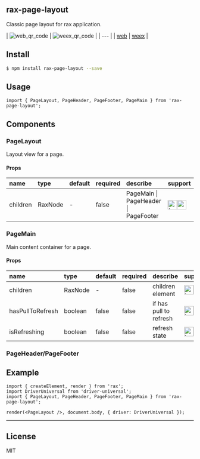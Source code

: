 ## rax-page-layout

Classic page layout for rax application.

| ![web_qr_code](https://user-images.githubusercontent.com/1222115/80943561-0efd5a00-8e1a-11ea-8639-056c630ffb44.png) | ![weex_qr_code](https://user-images.githubusercontent.com/1222115/82687722-3eb9b800-9c8a-11ea-86e1-b76177eabaf9.png) |
| --- |
| [web](https://blog.ihanai.com/rax-page-layout/build/web/index.html) | [weex](https://blog.ihanai.com/rax-page-layout/build/weex/index.js?wh_weex=true) |

## Install

``` bash
$ npm install rax-page-layout --save
```

## Usage

```
import { PageLayout, PageHeader, PageFooter, PageMain } from 'rax-page-layout';
```

## Components

### PageLayout

Layout view for a page.

#### Props

| **name** | **type** | **default** | **required** | **describe** | **support** |
|:---|:---|:---|:---|:---|:---|
| children | RaxNode | - | false |PageMain \| PageHeader \| PageFooter | <img alt="browser" src="https://gw.alicdn.com/tfs/TB1uYFobGSs3KVjSZPiXXcsiVXa-200-200.svg" width="25px" height="25px" /><img alt="weex" src="https://gw.alicdn.com/tfs/TB1jM0ebMaH3KVjSZFjXXcFWpXa-200-200.svg" width="25px" height="25px" /> |

### PageMain

Main content container for a page.

#### Props

| **name** | **type** | **default** | **required** | **describe** | **support** |
|:---|:---|:---|:---|:---|:---|
| children | RaxNode | - | false | children element | <img alt="browser" src="https://gw.alicdn.com/tfs/TB1uYFobGSs3KVjSZPiXXcsiVXa-200-200.svg" width="25px" height="25px" /><img alt="weex" src="https://gw.alicdn.com/tfs/TB1jM0ebMaH3KVjSZFjXXcFWpXa-200-200.svg" width="25px" height="25px" /> |
| hasPullToRefresh | boolean | false | false | if has pull to refresh | <img alt="browser" src="https://gw.alicdn.com/tfs/TB1uYFobGSs3KVjSZPiXXcsiVXa-200-200.svg" width="25px" height="25px" /><img alt="weex" src="https://gw.alicdn.com/tfs/TB1jM0ebMaH3KVjSZFjXXcFWpXa-200-200.svg" width="25px" height="25px" /> |
| isRefreshing | boolean | false | false | refresh state | <img alt="browser" src="https://gw.alicdn.com/tfs/TB1uYFobGSs3KVjSZPiXXcsiVXa-200-200.svg" width="25px" height="25px" /><img alt="weex" src="https://gw.alicdn.com/tfs/TB1jM0ebMaH3KVjSZFjXXcFWpXa-200-200.svg" width="25px" height="25px" /> |


### PageHeader/PageFooter

## Example

```
import { createElement, render } from 'rax';
import DriverUniversal from 'driver-universal';
import { PageLayout, PageHeader, PageFooter, PageMain } from 'rax-page-layout';

render(<PageLayout />, document.body, { driver: DriverUniversal });
```

---

## License

MIT
